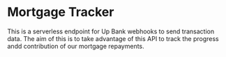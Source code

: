 # Mortgage Tracker

This is a serverless endpoint for Up Bank webhooks to send transaction data. The aim of this is to take advantage
of this API to track the progress andd contribution of our mortgage repayments.
